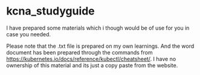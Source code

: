 # kcna_studyguide
I have prepared some materials which i though would be of use for you in case you needed.

Please note that the .txt file is prepared on my own learnings. And the word document has been prepared through the commands from https://kubernetes.io/docs/reference/kubectl/cheatsheet/. I have no ownership of this material and its just a copy paste from the website.

